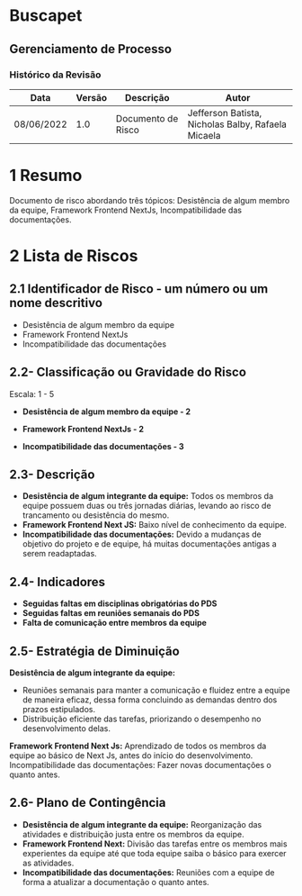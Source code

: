 # Buscapet
## Gerenciamento de Processo
### Histórico da Revisão

| Data | Versão | Descrição | Autor |
|--- |--- |--- |--- |
| 08/06/2022 | 1.0 |Documento de Risco| Jefferson Batista, Nicholas Balby, Rafaela Micaela |

# 1 Resumo
Documento de risco abordando três tópicos: Desistência de algum membro da equipe, Framework Frontend NextJs, Incompatibilidade das documentações.

# 2 Lista de Riscos
## 2.1 Identificador de Risco - um número ou um nome descritivo 

- Desistência de algum membro da equipe
- Framework Frontend NextJs
- Incompatibilidade das documentações

## 2.2- Classificação ou Gravidade do Risco

 Escala: 1 - 5
 
- **Desistência de algum membro da equipe - 2**

- **Framework Frontend NextJs - 2**

- **Incompatibilidade das documentações - 3**

## 2.3- Descrição

- **Desistência de algum integrante da equipe:** Todos os membros da equipe possuem duas ou três jornadas diárias, levando ao risco de trancamento ou desistência do mesmo.
- **Framework Frontend Next JS:** Baixo nível de conhecimento da equipe.
- **Incompatibilidade das documentações:** Devido a mudanças de objetivo do projeto e de equipe, há muitas documentações antigas a serem readaptadas.

## 2.4- Indicadores

- **Seguidas faltas em disciplinas obrigatórias do PDS**
- **Seguidas faltas em reuniões semanais do PDS**
- **Falta de comunicação entre membros da equipe**

## 2.5- Estratégia de Diminuição

**Desistência de algum integrante da equipe:**
- Reuniões semanais para manter a comunicação e fluidez entre a equipe de maneira eficaz, dessa forma concluindo as demandas dentro dos prazos estipulados.
- Distribuição eficiente das tarefas, priorizando o desempenho no desenvolvimento delas.

**Framework Frontend Next Js:** Aprendizado de todos os membros da equipe ao básico de Next Js, antes do início do desenvolvimento.
Incompatibilidade das documentações: Fazer novas documentações o quanto antes.

## 2.6- Plano de Contingência
- **Desistência de algum integrante da equipe:** Reorganização das atividades e distribuição justa entre os membros da equipe.
- **Framework Frontend Next:** Divisão das tarefas entre os membros mais experientes da equipe até que toda equipe saiba o básico para exercer as atividades.
- **Incompatibilidade das documentações:** Reuniões com a equipe de forma a atualizar a documentação o quanto antes.
